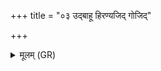 +++
title = "०३ उद्बाहू हिरण्यजिद् गोजिद्"

+++
<details><summary>मूलम् (GR)</summary>

उद्बाहू हिरण्यजिद्  
गोजिद् अश्वजितौ भरे ।  
व्याघ्रो जघ्निवाँ इव-  
-उत् तिष्ठाधिदेवनात् ॥
</details>